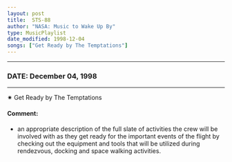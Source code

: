 ```yaml
---
layout: post
title:  STS-88
author: "NASA: Music to Wake Up By"
type: MusicPlaylist
date_modified: 1998-12-04
songs: ["Get Ready by The Temptations"]
---
```


----
### DATE: December 04, 1998
----
✷ Get Ready by The Temptations

#### Comment:
* an appropriate description of the full slate of activities the crew will be involved with as they get ready for the important events of the flight by checking out the equipment and tools that will be utilized during rendezvous, docking and space walking activities.



<br/>
<center>
	<a target="_blank"
	   href="https://twitter.com/intent/tweet?hashtags=Space,NASA,Playlist,NASAWakeupCalls,SpaceProgram&text={{ page.author}}, '{{ page.songs.first }}' {{ page.title }}, {{ page.date | date: '%B %d, %Y' }}. {{ site.url }}{{ page.url }}&via=nasawakeupcalls"><i class="fab fa-twitter" alt="Tweet this page" style="font-size: 1.3em;"></i></a>
	&nbsp; 	<i class="fas fa-user-astronaut" style="font-size: 1.5em;"></i> &nbsp;
    <a type="amzn" search="'Get Ready by The Temptations'" category="popular music">
    <i class="fab fa-amazon" style="font-size: 1.3em;"></i></a>
</center>

